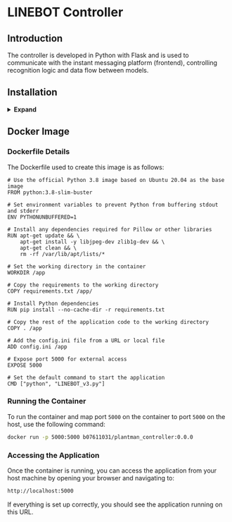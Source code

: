 # LINEBOT Controller

## Introduction
The controller is developed in Python with Flask and is used to communicate with the instant messaging platform (frontend), controlling recognition logic and data flow between models.

## Installation

<details><summary> <b>Expand</b> </summary>

``` shell
# pip install required packages
pip install -r requirements.txt

# edit your linebot information
vi config.ini

# run the controller
python controller.py
```

</details>

## Docker Image

### Dockerfile Details

The Dockerfile used to create this image is as follows:

```
# Use the official Python 3.8 image based on Ubuntu 20.04 as the base image
FROM python:3.8-slim-buster

# Set environment variables to prevent Python from buffering stdout and stderr
ENV PYTHONUNBUFFERED=1

# Install any dependencies required for Pillow or other libraries
RUN apt-get update && \
    apt-get install -y libjpeg-dev zlib1g-dev && \
    apt-get clean && \
    rm -rf /var/lib/apt/lists/*

# Set the working directory in the container
WORKDIR /app

# Copy the requirements to the working directory
COPY requirements.txt /app/

# Install Python dependencies
RUN pip install --no-cache-dir -r requirements.txt

# Copy the rest of the application code to the working directory
COPY . /app

# Add the config.ini file from a URL or local file
ADD config.ini /app

# Expose port 5000 for external access
EXPOSE 5000

# Set the default command to start the application
CMD ["python", "LINEBOT_v3.py"]

```

### Running the Container

To run the container and map port `5000` on the container to port `5000` on the host, use the following command:

```bash
docker run -p 5000:5000 b07611031/plantman_controller:0.0.0

```

### Accessing the Application

Once the container is running, you can access the application from your host machine by opening your browser and navigating to:

```bash
http://localhost:5000
```

If everything is set up correctly, you should see the application running on this URL.
